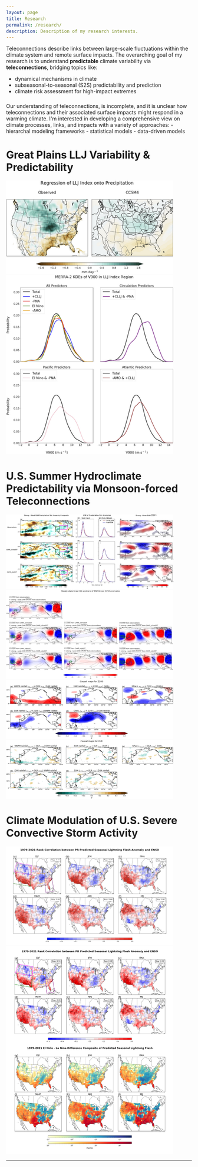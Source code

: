 ```yaml
---
layout: page
title: Research
permalink: /research/
description: Description of my research interests.
---
```


Teleconnections describe links between large-scale fluctuations within the climate system and remote surface impacts. The overarching goal of my research is to understand <b>predictable</b> climate variability via <b>teleconnections</b>, bridging topics like:
- dynamical mechanisms in climate
- subseasonal-to-seasonal (S2S) predictability and prediction
- climate risk assessment for high-impact extremes
<h3></h3>
Our understanding of teleconnections, is incomplete, and it is unclear how teleconnections and their associated surface impacts might respond in a warming climate. I'm interested in developing a comprehensive view on climate processes, links, and impacts with a variety of approaches:
- hierarchal modeling frameworks
- statistical models
- data-driven models

# Great Plains LLJ Variability & Predictability

<img src="/assets/img/GPLLJ_2.jpg" width="90%"><br>
<img src="/assets/img/GPLLJ_3.jpg" width="90%"><br>

# U.S. Summer Hydroclimate Predictability via Monsoon-forced Teleconnections

<img src="/assets/img/ANA_1.jpg" width="90%"><br>
<img src="/assets/img/ANA_2.jpg" width="90%"><br>
<img src="/assets/img/CEN_1.jpeg" width="90%"><br>
<img src="/assets/img/CEN_2.jpeg" width="90%"><br>

# Climate Modulation of U.S. Severe Convective Storm Activity

<img src="/assets/img/Lightning_1.jpg" width="90%"><br>
<img src="/assets/img/outbreak_1.png" width="90%"><br>

---



